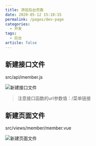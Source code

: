 ```yaml
---
title: 添加后台页面
date: 2020-05-12 15:10:15
permalink: /pages/dev-page
categories: 
  - 开发
tags: 
  - 后台
article: false
---
```


## 新建接口文件

src/api/member.js

<img :src="$withBase('/img/dev/adminwebapi.jpg')" alt="新建接口文件">

> 注意接口函数的url参数值：/菜单链接

## 新建页面文件

src/views/member/member.vue

<img :src="$withBase('/img/dev/adminwebpage.jpg')" alt="新建页面文件">

